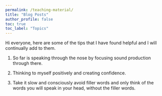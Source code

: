 ```yaml
---
permalink: /teaching-material/
title: "Blog Posts"
author_profile: false
toc: true
toc_label: "Topics"
---
```


Hi everyone, here are some of the tips that I have found helpful and I will continually add to them.

1. So far is speaking through the nose by focusing sound
production through there.

2. Thinking to myself positively and creating confidence.

3. Take it slow and consciously avoid filler words and only think of the words you will speak in your head, without the filler words. 